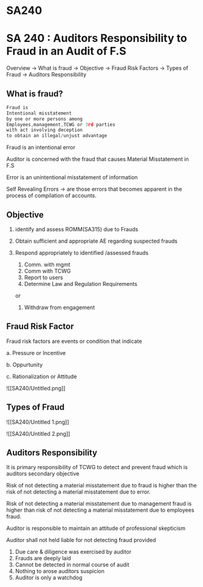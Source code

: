 # SA240

# SA 240 : Auditors Responsibility to Fraud in an Audit of F.S

Overview 
→ What is fraud
→ Objective 
→ Fraud Risk Factors
→ Types of Fraud
→ Auditors Responsibility 

## What is fraud?

```c
Fraud is
Intentional misstatement
by one or more persons among
Employees,management,TCWG or 3rd parties
with act involving deception
to obtain an illegal/unjust advantage
```

Fraud is an intentional error

Auditor is concerned with the fraud that causes Material Misstatement in F.S

Error is an unintentional misstatement of information 

Self Revealing Errors → are those errors that becomes apparent in the process of compilation of accounts.

## Objective

1. identify and assess ROMM(SA315) due to Frauds
2. Obtain sufficient and appropriate AE regarding suspected frauds
3. Respond appropriately to identified /assessed frauds
    1. Comm. with mgmt
    2. Comm with TCWG
    3. Report to users
    4. Determine Law and Regulation Requirements

    or

    1. Withdraw from engagement

## Fraud Risk Factor

Fraud risk factors are events or condition that indicate 

a. Pressure or Incentive

b. Oppurtunity 

c. Rationalization or Attitude

![[SA240/Untitled.png]]

## Types of Fraud

![[SA240/Untitled 1.png]]

![[SA240/Untitled 2.png]]

## Auditors Responsibility

It is primary responsibility of TCWG to detect and prevent fraud which is auditors secondary objective

Risk of not detecting a material misstatement due to fraud is higher than the risk of not detecting a material misstatement due to error.

Risk of not detecting a material misstatement due to management fraud is higher than risk of not detecting a material misstatement due to employees fraud.

Auditor is responsible to maintain an attitude of professional skepticism 

Auditor shall not held liable for not detecting fraud provided 

1. Due care & diligence was exercised by auditor
2. Frauds are deeply laid 
3. Cannot be detected in normal course of audit
4. Nothing to arose auditors suspicion 
5. Auditor is only a watchdog